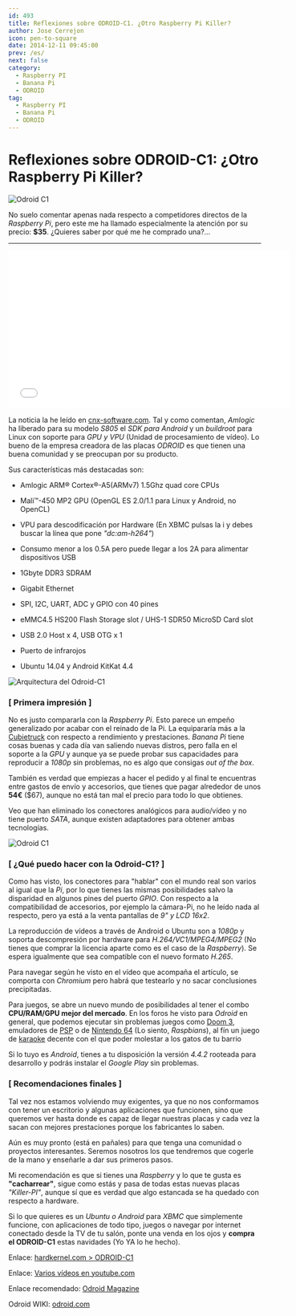 ```yaml
---
id: 493
title: Reflexiones sobre ODROID-C1. ¿Otro Raspberry Pi Killer?
author: Jose Cerrejon
icon: pen-to-square
date: 2014-12-11 09:45:00
prev: /es/
next: false
category:
  - Raspberry PI
  - Banana Pi
  - ODROID
tag:
  - Raspberry PI
  - Banana Pi
  - ODROID
---
```


# Reflexiones sobre ODROID-C1: ¿Otro Raspberry Pi Killer?

![Odroid C1](/images/01_Odroid-C1.png)

No suelo comentar apenas nada respecto a competidores directos de la *Raspberry Pi*, pero este me ha llamado especialmente la atención por su precio: **$35**. ¿Quieres saber por qué me he comprado una?...

- - -
<iframe width="560" height="315" src="//www.youtube.com/embed/L2ZRW-AagSQ" frameborder="0" allowfullscreen></iframe>

La noticia la he leído en [cnx-software.com](http://www.cnx-software.com/2014/12/10/hardkernel-odroid-c1-is-a-35-development-board-powered-by-amlogic-s805-quad-core-processor/). Tal y como comentan, *Amlogic* ha liberado para su modelo *S805* el *SDK para Android* y un *buildroot* para Linux con soporte para *GPU y VPU* (Unidad de procesamiento de vídeo). Lo bueno de la empresa creadora de las placas *ODROID* es que tienen una buena comunidad y se preocupan por su producto.

Sus características más destacadas son:

* Amlogic ARM® Cortex®-A5(ARMv7) 1.5Ghz quad core CPUs 

* Mali™-450 MP2 GPU (OpenGL ES 2.0/1.1 para Linux y Android, no OpenCL)

* VPU para descodificación por Hardware (En XBMC pulsas la i y debes buscar la línea que pone *"dc:am-h264"*)

* Consumo menor a los 0.5A pero puede llegar a los 2A para alimentar dispositivos USB

* 1Gbyte DDR3 SDRAM

* Gigabit Ethernet

* SPI, I2C, UART, ADC y GPIO con 40 pines

* eMMC4.5 HS200 Flash Storage slot / UHS-1 SDR50 MicroSD Card slot

* USB 2.0 Host x 4, USB OTG x 1

* Puerto de infrarojos

* Ubuntu 14.04 y Android KitKat 4.4

![Arquitectura del Odroid-C1](/images/2014/12/odriod-driagram.png "Arquitectura del Odroid-C1")

### [ Primera impresión ]

No es justo compararla con la *Raspberry Pi*. Esto parece un empeño generalizado por acabar con el reinado de la Pi. La equipararía más a la [Cubietruck](http://www.cubietruck.com) con respecto a rendimiento y prestaciones. *Banana Pi* tiene cosas buenas y cada día van saliendo nuevas distros, pero falla en el soporte a la *GPU* y aunque ya se puede probar sus capacidades para reproducir a *1080p* sin problemas, no es algo que consigas *out of the box*.

También es verdad que empiezas a hacer el pedido y al final te encuentras entre gastos de envío y accesorios, que tienes que pagar alrededor de unos **54€** ($67), aunque no está tan mal el precio para todo lo que obtienes.

Veo que han eliminado los conectores analógicos para audio/vídeo y no tiene puerto *SATA*, aunque exísten adaptadores para obtener ambas tecnologías.

![Odroid C1](/images/2014/12/odroid-c1.png)

### [ ¿Qué puedo hacer con la Odroid-C1? ]

Como has visto, los conectores para "hablar" con el mundo real son varios al igual que la *Pi*, por lo que tienes las mismas posibilidades salvo la disparidad en algunos pines del puerto *GPIO*. Con respecto a la compatibilidad de accesorios, por ejemplo la cámara-Pi, no he leído nada al respecto, pero ya está a la venta pantallas de *9" y LCD 16x2*.

La reproducción de vídeos a través de Android o Ubuntu son a *1080p* y soporta descompresión por hardware para *H.264/VC1/MPEG4/MPEG2* (No tienes que comprar la licencia aparte como es el caso de la *Raspberry*). Se espera igualmente que sea compatible con el nuevo formato *H.265*.

Para navegar según he visto en el vídeo que acompaña el artículo, se comporta con *Chromium* pero habrá que testearlo y no sacar conclusiones precipitadas.

Para juegos, se abre un nuevo mundo de posibilidades al tener el combo **CPU/RAM/GPU mejor del mercado**. En los foros he visto para *Odroid* en general, que podemos ejecutar sin problemas juegos como [Doom 3](http://forum.odroid.com/viewtopic.php?f=91&t=5354), emuladores de [PSP](https://www.youtube.com/watch?v=p8yGS2SHqpA) o de [Nintendo 64](http://forum.odroid.com/viewtopic.php?f=91&t=5994) (Lo siento, *Raspbians*),  al fín un juego de [karaoke](http://forum.odroid.com/viewtopic.php?f=91&t=7081) decente con el que poder molestar a los gatos de tu barrio

Si lo tuyo es *Android*, tienes a tu disposición la versión *4.4.2* rooteada para desarrollo y podrás instalar el *Google Play* sin problemas.

### [ Recomendaciones finales ]

Tal vez nos estamos volviendo muy exigentes, ya que no nos conformamos con tener un escritorio y algunas aplicaciones que funcionen, sino que queremos ver hasta donde es capaz de llegar nuestras placas y cada vez la sacan con mejores prestaciones porque los fabricantes lo saben.

Aún es muy pronto (está en pañales) para que tenga una comunidad o proyectos interesantes. Seremos nosotros los que tendremos que cogerle de la mano y enseñarle a dar sus primeros pasos.

Mi recomendación es que si tienes una *Raspberry* y lo que te gusta es **"cacharrear"**, sigue como estás y pasa de todas estas nuevas placas *"Killer-PI"*, aunque sí que es verdad que algo estancada se ha quedado con respecto a hardware.

Si lo que quieres es un *Ubuntu o Android* para *XBMC* que simplemente funcione, con aplicaciones de todo tipo, juegos o navegar por internet conectado desde la TV de tu salón, ponte una venda en los ojos y **compra el ODROID-C1** estas navidades (Yo YA lo he hecho).

Enlace: [hardkernel.com > ODROID-C1](http://www.hardkernel.com/main/products/prdt_info.php?g_code=G141578608433)

Enlace: [Varios vídeos en youtube.com](https://www.youtube.com/results?search_query=ODROID-C1&search_sort=video_date_uploaded)

Enlace recomendado: [Odroid Magazine](http://magazine.odroid.com)

Odroid WIKI: [odroid.com](http://odroid.com/dokuwiki/doku.php?id=en:odroid-c1)